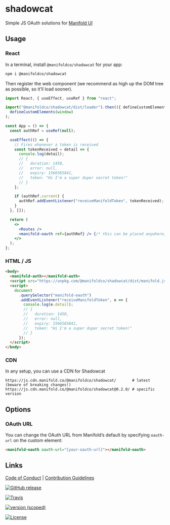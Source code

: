# shadowcat

Simple JS OAuth solutions for [Manifold UI][manifold-ui]

## Usage

### React

In a terminal, install `@manifoldco/shadowcat` for your app:

```bash
npm i @manifoldco/shadowcat
```

Then register the web component (we recommend as high up the DOM tree as possible, so it’ll load sooner).

```jsx
import React, { useEffect, useRef } from "react";

import("@manifoldco/shadowcat/dist/loader").then(({ defineCustomElements }) =>
  defineCustomElements(window)
);

const App = () => {
  const authRef = useRef(null);

  useEffect(() => {
    // Fires whenever a token is received
    const tokenReceived = detail => {
      console.log(detail);
      // {
      //   duration: 1450,
      //   error: null,
      //   expiry: 1566565841,
      //   token: "Hi I'm a super duper secret token!"
      // }
    };

    if (authRef.current) {
      authRef.addEventListener("receiveManifoldToken", tokenReceived);
    }
  }, []);

  return (
    <>
      <Routes />
      <manifold-oauth ref={authRef} /> {/* this can be placed anywhere, really, but the sooner it loads the better  */}
    </>
  );
};
```

### HTML / JS

```html
<body>
  <manifold-auth></manifold-auth>
  <script src="https://unpkg.com/@manifoldco/shadowcat/dist/manifold.js"></script>
  <script>
    document
      .querySelector("manifold-oauth")
      .addEventListener("receiveManifoldToken", e => {
        console.log(e.detail);
        // {
        //   duration: 1450,
        //   error: null,
        //   expiry: 1566565841,
        //   token: "Hi I'm a super duper secret token!"
        // }
      });
  </script>
</body>
```

### CDN

In any setup, you can use a CDN for Shadowcat

```
https://js.cdn.manifold.co/@manifoldco/shadowcat/       # latest (beware of breaking changes!)
https://js.cdn.manifold.co/@manifoldco/shadowcat@0.2.0/ # specific version
```

## Options

### OAuth URL

You can change the OAuth URL from Manifold’s default by specifying `oauth-url` on the custom element:

```html
<manifold-oauth oauth-url="[your-oauth-url]"></manifold-oauth>
```

## Links

[Code of Conduct](./CODE_OF_CONDUCT.md) |
[Contribution Guidelines](./.github/CONTRIBUTING.md)

[![GitHub release](https://img.shields.io/github/tag/manifoldco/shadowcat.svg?label=latest)](https://github.com/manifoldco/shadowcat/releases)

[![Travis](https://img.shields.io/travis/manifoldco/shadowcat/master.svg)](https://travis-ci.com/manifoldco/shadowcat)

[![version (scoped)](https://img.shields.io/npm/v/@manifoldco/shadowcat.svg)](https://www.npmjs.com/package/@manifoldco/shadowcat)

[![License](https://img.shields.io/badge/license-BSD-blue.svg)](./LICENSE.md)

[manifold-ui]: https://ui.sandbox.manifold.co
